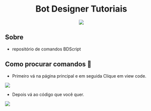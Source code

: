 <div align="center">
<h1> Bot Designer Tutoriais</h1>
<a href="https://discord.gg/E7qr3Qw">
<img src="https://discord.com/api/guilds/685905665557921997/embed.png">
</a>
</div>

## Sobre
* repositório de comandos BDScript

## Como procurar comandos 💁
* Primeiro vá na página principal e em seguida 
Clique em view code. 
<img src= "https://cdn.discordapp.com/attachments/656246510496907280/716274455407624322/20200530_095756.jpg">

* Depois vá ao código que você quer.
<img src= "https://cdn.discordapp.com/attachments/656246510496907280/716274454858301480/20200530_095615.jpg">
